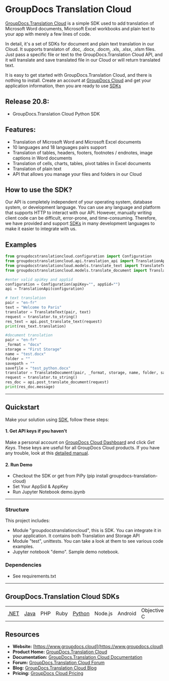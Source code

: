 # GroupDocs Translation Cloud 

[GroupDocs.Translation Cloud](https://products.groupdocs.cloud/translation) is a simple SDK used to add translation of Microsoft Word documents, Microsoft Excel workbooks and plain text to your app with merely a few lines of code.

In detail, it's a set of SDKs for document and plain text translation in our Cloud. It supports translaton of .doc, .docx, .docm, .xls, .xlsx, .xlsm files. Just pass a specific file or text to the GroupDocs.Translation Cloud API, and it will translate and save translated file in our Cloud or will return translated text.

It is easy to get started with GroupDocs.Translation Cloud, and there is nothing to install. Create an account at [GroupDocs Cloud](https://dashboard.aspose.cloud/#/) and get your application information, then you are ready to use [SDKs](https://github.com/groupdocs-translation-cloud)

## Release 20.8:
- GroupDocs.Translation Cloud Python SDK


## Features:

- Translation of Microsoft Word and Microsoft Excel documents
- 10 languages and 18 languages pairs support
- Translation of tables, headers, footers, footnotes / endnotes, image captions in Word documents
- Translation of cells, charts, tables, pivot tables in Excel documents
- Translation of plain text
- API that allows you manage your files and folders in our Cloud

## How to use the SDK?

Our API is completely independent of your operating system, database system, or development language. You can use any language and platform that supports HTTP to interact with our API. However, manually writing client code can be difficult, error-prone, and time-consuming. Therefore, we have provided and support [SDKs](https://github.com/groupdocs-translation-cloud) in many development languages to make it easier to integrate with us.

## Examples

```python
from groupdocstranslationcloud.configuration import Configuration
from groupdocstranslationcloud.api.translation_api import TranslationApi
from groupdocstranslationcloud.models.translate_text import TranslateText
from groupdocstranslationcloud.models.translate_document import TranslateDocument

#enter valid apiKey and appSid
configuration = Configuration(apiKey="", appSid="")
api = TranslationApi(configuration)

# text translation
pair = "en-fr"
text = "Welcome to Paris"
translator = TranslateText(pair, text)
request = translator.to_string()
res_text = api.post_translate_text(request)
print(res_text.translation)

#document translation
pair = "en-fr"
_format = "docx"
storage = "First Storage"
name = "test.docx"
folder = ""
savepath = ""
savefile = "test_python.docx"  
translator = TranslateDocument(pair, _format, storage, name, folder, savepath, savefile)
request = translator.to_string() 
res_doc = api.post_translate_document(request)
print(res_doc.message)
```
_________________________

## Quickstart

Make your solution using [SDK](https://github.com/groupdocs-translation-cloud), follow these steps:

#### 1. Get API keys if you haven't

Make a personal account on [GroupDocs Cloud Dashboard](https://dashboard.groupdocs.cloud/#/) and click _Get Keys_. These keys are useful for all GroupDocs Cloud products. If you have any trouble, look at this [detailed manual](https://wiki.groupdocs.cloud/translationcloud/getting-started/create-new-app-and-get-app-key-and-sid/).

#### 2. Run Demo

  * Checkout the SDK or get from PiPy (pip install groupdocs-translation-cloud)
  * Set Your AppSid & AppKey
  * Run Jupyter Notebook demo.ipynb
 
--------------------------- 

### Structure

This project includes:

- Module "groupdocstranslationcloud", this is SDK. You can integrate it in your application. It contains both Translation and Storage API
- Module "test", unittests. You can take a look at them to see various code examples.
- Jupyter notebook "demo". Sample demo notebook.

### Dependencies
- See requirements.txt

_________________________

## GroupDocs.Translation Cloud SDKs

||||||||||
|--------------|----------|-------|-------|-------|---------|---------|----------|-------|
|[.NET](https://github.com/groupdocs-translation-cloud/groupdocs-translation-cloud-dotnet)|[Java](https://github.com/groupdocs-translation-cloud/groupdocs-translation-cloud-java)|PHP|Ruby|[Python](https://github.com/groupdocs-translation-cloud/groupdocs-translation-cloud-python)|Node.js|Android|Objective-C|Perl|

## Resources

- **Website:** [https://www.groupdocs.cloud](https://www.groupdocs.cloud)
- **Product Home:** [GroupDocs.Translation Cloud](https://products.groupdocs.cloud/translation)
- **Documentation:** [GroupDocs.Translation Cloud Documentation](https://wiki.groupdocs.cloud/translationcloud/)
- **Forum:** [GroupDocs.Translation Cloud Forum](https://forum.groupdocs.cloud/c/translation)
- **Blog:** [GroupDocs.Translation Cloud Blog](https://blog.groupdocs.cloud/category/translation/)
- **Pricing:** [GroupDocs Cloud Pricing](https://purchase.groupdocs.cloud/pricing)